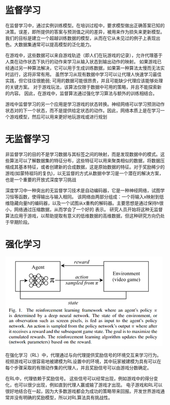 # 监督学习

在监督学习中，通过实例训练模型。在培训过程中，要求模型做出正确答案已知的决策。误差，即所提供的答案与预测值之间的差异，被用来作为损失来更新模型。我们的目标是建立一个超越训练数据的模型，从而在它从未见过的例子上表现出色。大数据集通常可以提高模型的泛化能力。

在游戏中，这些数据可以来自游戏轨迹（即人们在玩游戏的记录），允许代理基于人类在动作状态下执行的动作来学习从输入状态到输出动作的映射。 如果游戏已经通过另一种算法解决，它可以用于生成训练数据，如果第一种算法太慢而无法实时运行，这将非常有用。 虽然学习从现有数据中学习可以让代理人快速学习最佳实践，但它往往很脆弱; 可用的数据可能很昂贵，并且可能缺少代理应该能够处理的关键方案。 对于游戏玩法，该算法仅限于数据中可用的策略，并且不能探索新的内容。 因此，在游戏中，监督算法通过强化学习算法与额外的训练相结合。

游戏中监督学习的另一个应用是学习游戏的状态转换。神经网络可以学习预测动作状态对的下一个状态，而不是提供给定状态的动作。因此，网络本质上是在学习一个游戏模型，然后可以用来更好地玩游戏或进行规划

# 无监督学习

非监督学习的目的不是学习数据与其标签之间的映射，而是发现数据中的模式。这些算法可以了解数据集的特征分布，这些特征可以用来聚类相似的数据，将数据压缩成其基本特征，或者创建新的合成数据，这是原始数据的特征。对于奖励稀少的游戏\(如蒙特祖玛的复仇\)，以无监督的方式从数据中学习是一个潜在的解决方案，也是一个重要的开放式深度学习挑战

深度学习中一种突出的无监督学习技术是自动编码器，它是一种神经网络，试图学习恒等函数，使得输出与输入相同。 该网络由两部分组成：一个将输入x映射到低维隐藏向量h的编码器，以及一个试图从x重构的解码器。主要思想是通过保持h很小，网络通过压缩数据，从而学会了一个好的 表示。 研究人员开始将这种无监督算法应用于游戏，以帮助提取有意义的低维数据的高维数据，但这种研究方向仍处于早期阶段。

# 强化学习

![](/assets/rl.png)



在强化学习（RL）中，代理通过与向代理提供奖励信号的环境交互来学习行为。 视频游戏可以很容易地被建模为RL设置中的环境，其中玩家被建模为具有可以在每个步骤采取的有限动作集的代理人，并且奖励信号可以由游戏分数确定。

在RL中，代理依赖于奖励信号。 这些信号可以经常出现，例如游戏中的得分变化，也可以很少出现，例如直到代理人赢或输了游戏才出现。 电子游戏和RL可以很好地结合在一起，因为大多数游戏都会为成功的策略带来回报。开发世界游戏通常并没有明确的奖励模型，所以对RL算法具有挑战性。

